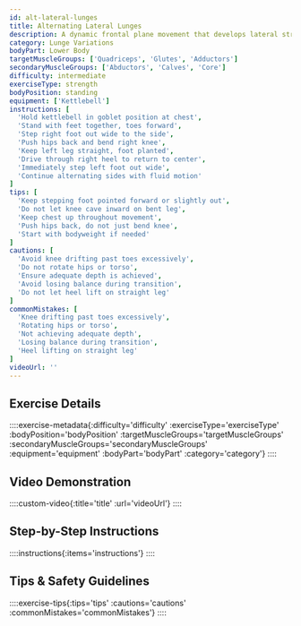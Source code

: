 ```yaml
---
id: alt-lateral-lunges
title: Alternating Lateral Lunges
description: A dynamic frontal plane movement that develops lateral strength and mobility, targeting the often-neglected abductors and adductors while improving multi-directional movement capacity.
category: Lunge Variations
bodyPart: Lower Body
targetMuscleGroups: ['Quadriceps', 'Glutes', 'Adductors']
secondaryMuscleGroups: ['Abductors', 'Calves', 'Core']
difficulty: intermediate
exerciseType: strength
bodyPosition: standing
equipment: ['Kettlebell']
instructions: [
  'Hold kettlebell in goblet position at chest',
  'Stand with feet together, toes forward',
  'Step right foot out wide to the side',
  'Push hips back and bend right knee',
  'Keep left leg straight, foot planted',
  'Drive through right heel to return to center',
  'Immediately step left foot out wide',
  'Continue alternating sides with fluid motion'
]
tips: [
  'Keep stepping foot pointed forward or slightly out',
  'Do not let knee cave inward on bent leg',
  'Keep chest up throughout movement',
  'Push hips back, do not just bend knee',
  'Start with bodyweight if needed'
]
cautions: [
  'Avoid knee drifting past toes excessively',
  'Do not rotate hips or torso',
  'Ensure adequate depth is achieved',
  'Avoid losing balance during transition',
  'Do not let heel lift on straight leg'
]
commonMistakes: [
  'Knee drifting past toes excessively',
  'Rotating hips or torso',
  'Not achieving adequate depth',
  'Losing balance during transition',
  'Heel lifting on straight leg'
]
videoUrl: ''
---
```


## Exercise Details

::::exercise-metadata{:difficulty='difficulty' :exerciseType='exerciseType' :bodyPosition='bodyPosition' :targetMuscleGroups='targetMuscleGroups' :secondaryMuscleGroups='secondaryMuscleGroups' :equipment='equipment' :bodyPart='bodyPart' :category='category'}
::::

## Video Demonstration

::::custom-video{:title='title' :url='videoUrl'}
::::

## Step-by-Step Instructions

::::instructions{:items='instructions'}
::::

## Tips & Safety Guidelines

::::exercise-tips{:tips='tips' :cautions='cautions' :commonMistakes='commonMistakes'}
::::
